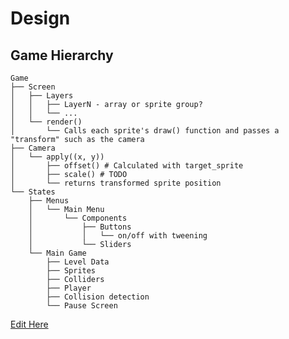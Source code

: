 # Design

## Game Hierarchy

```
Game
├── Screen
│   ├── Layers
│   │   ├── LayerN - array or sprite group? 
│   │   └── ...
│   └── render()
│       └── Calls each sprite's draw() function and passes a "transform" such as the camera
├── Camera
│   └── apply((x, y))
│       ├── offset() # Calculated with target_sprite
│       ├── scale() # TODO
│       └── returns transformed sprite position 
└── States
    ├── Menus
    │   └── Main Menu
    │       └── Components
    │           ├── Buttons
    │           │   └── on/off with tweening
    │           └── Sliders
    └── Main Game
        ├── Level Data
        ├── Sprites
        ├── Colliders
        ├── Player
        ├── Collision detection
        └── Pause Screen
```

[Edit Here](https://tree.nathanfriend.io/?s=(%27opIns!(%27fancy!true~fullPatFtYilingSlasFrootDot!true)~K(%27K%27Game3ULVRLVN%20-ZrYy%20orWgroup%3F%205...0rHdAQ5Call7each94%227dYw2funcI6and%20passe7a%20%5C%27E%5C%279uchZ7thjcamAa3CamAa0apply%7B%7Bx%2C%20y%7D%7D5offsetJCalculabd8arget_s45scaleJTODO5return7EedWposiI63Stabs0MHuRkMHu5*CompXHtR**ButtXR***X%2Foff8weHing5**SlidAs0kGame5Level%20Data5S4RCollidARPlV5Collisio6debcIn5PausjU3%27)~vAsiX!%271%27)*%20%2003*2Q%203%5Cn*4prib50*6n%207s%208%20with%20t9%20sAerEtYnsformFh!false~HenItioJ2%23%20Ksource!Q%7B%7DRs5UScreH0VayAW94%20XonYraZ%20abteje%20kMai6%01kjbZYXWVURQKJIHFEA987654320*)
